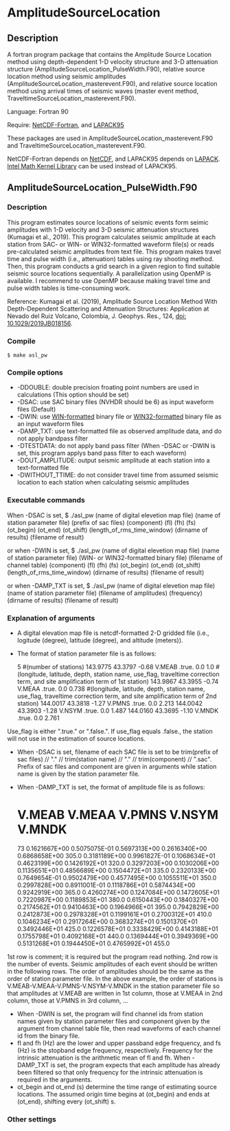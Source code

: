 # AmplitudeSourceLocation

## Description
A fortran program package that contains the Amplitude Source Location method using depth-dependent
1-D velocity structure and 3-D attenuation structure (AmplitudeSourceLocation_PulseWidth.F90), relative source location method
using seismic amplitudes (AmplitudeSourceLocation_masterevent.F90), and relative source location method using arrival times of
seismic waves (master event method, TraveltimeSourceLocation_masterevent.F90).

Language: Fortran 90

Require: [NetCDF-Fortran](https://www.unidata.ucar.edu/software/netcdf/docs-fortran/index.html "NetCDF-Fortran"),
and [LAPACK95](http://www.netlib.org/lapack95/ "LAPACK95")

These packages are used in AmplitudeSourceLocation_masterevent.F90 and TraveltimeSourceLocation_masterevent.F90.

NetCDF-Fortran depends on [NetCDF](https://www.unidata.ucar.edu/software/netcdf/),
and LAPACK95 depends on [LAPACK](http://www.netlib.org/lapack/). [Intel Math Kernel Library](https://software.intel.com/mkl) can
be used instead of LAPACK95.

## AmplitudeSourceLocation_PulseWidth.F90
### Description
This program estimates source locations of seismic events form seimic amplitudes with 1-D velocity and 3-D seismic attenuation structures
(Kumagai et al., 2019). This program calculates seismic amplitude at each station from SAC- or WIN- or WIN32-formatted waveform file(s) or reads pre-calculated
seismic amplitudes from text file. This program makes travel time and pulse width (i.e., attenuation) tables using ray shooting method. Then, this program conducts
a grid search in a given region to find suitable seismic source locations sequentially. A parallelization using OpenMP is available. I recommend to use OpenMP because
making travel time and pulse width tables is time-consuming work.

Reference: Kumagai et al. (2019), Amplitude Source Location Method With Depth-Dependent Scattering and Attenuation Structures: Application at Nevado del Ruiz Volcano, Colombia, J. Geophys. Res., 124, [doi: 10.1029/2019JB018156](https://doi.org/10.1029/2019JB018156).

### Compile
    $ make asl_pw

### Compile options
- -DDOUBLE: double precision froating point numbers are used in calculations (This option should be set)
- -DSAC: use SAC binary files (NVHDR should be 6) as input waveform files (Default)
- -DWIN: use [WIN-formatted](http://wwweic.eri.u-tokyo.ac.jp/WIN/man.en/winformat.html) binary file or
             [WIN32-formatted](https://www.hinet.bosai.go.jp/faq/?LANG=en#Q09) binary file as an input waveform files
- -DAMP_TXT: use text-formatted file as observed amplitude data, and do not apply bandpass filter
- -DTESTDATA: do not apply band pass filter (When -DSAC or -DWIN is set, this program applys band pass filter to each waveform)
- -DOUT_AMPLITUDE: output seismic amplitude at each station into a text-formatted file
- -DWITHOUT_TTIME: do not consider travel time from assumed seismic location to each station when calculating seismic amplitudes

### Executable commands
When -DSAC is set,
    $ ./asl_pw (name of digital elevetion map file) (name of station parameter file) (prefix of sac files) (component) (fl) (fh) (fs) (ot_begin) (ot_end) (ot_shift) (length_of_rms_time_window) (dirname of results) (filename of result)

or when -DWIN is set,
    $ ./asl_pw (name of digital elevetion map file) (name of station parameter file) (WIN- or WIN32-formatted binary file) (filename of channel table) (component) (fl) (fh) (fs) (ot_begin) (ot_end) (ot_shift) (length_of_rms_time_window) (dirname of results) (filename of result)

or when -DAMP_TXT is set,
    $ ./asl_pw (name of digital elevetion map file) (name of station parameter file) (filename of amplitudes) (frequency) (dirname of results) (filename of result)

### Explanation of arguments
- A digital elevation map file is netcdf-formatted 2-D gridded file (i.e., logitude (degree), latitude (degree), and altitude (meters)).
- The format of station parameter file is as follows:
 
    5                                                #(number of stations)
    143.9775 43.3797  -0.68 V.MEAB .true. 0.0 1.0    #(longitude, latitude, depth, station name, use_flag, traveltime correction term, and site amplification term of 1st station)
    143.9867 43.3955  -0.74 V.MEAA .true. 0.0 0.738  #(longitude, latitude, depth, station name, use_flag, traveltime correction term, and site amplification term of 2nd station)
    144.0017 43.3818  -1.27 V.PMNS .true. 0.0 2.213 
    144.0042 43.3903  -1.28 V.NSYM .true. 0.0 1.487
    144.0160 43.3695  -1.10 V.MNDK .true. 0.0 2.761

Use_flag is either ".true." or ".false.". If use_flag equals .false., the station will not use in the estimation of source locations.
- When -DSAC is set, filename of each SAC file is set to be trim(prefix of sac files) // "." // trim(station name) // "." // trim(component) // ".sac". Prefix of sac files and component are given in arguments while station name is given by the station parameter file.
- When -DAMP_TXT is set, the format of amplitude file is as follows:

    # V.MEAB V.MEAA V.PMNS V.NSYM V.MNDK
    73
    0.1621667E+00   0.5075075E-01   0.5697313E+00   0.2616340E+00   0.6868658E+00 305.0
    0.3181189E+00   0.9961827E-01   0.1068634E+01   0.4623199E+00   0.1426192E+01 320.0
    0.3297203E+00   0.1030206E+00   0.1135651E+01   0.4856689E+00   0.1504472E+01 335.0
    0.2320133E+00   0.7649654E-01   0.9502479E+00   0.4577495E+00   0.1055511E+01 350.0
    0.2997828E+00   0.8911001E-01   0.1118786E+01   0.5874434E+00   0.9242919E+00 365.0
    0.4260274E+00   0.1247084E+00   0.1472605E+01   0.7220987E+00   0.1189853E+01 380.0
    0.6150443E+00   0.1840327E+00   0.2174562E+01   0.9410463E+00   0.1964966E+01 395.0
    0.7942829E+00   0.2412873E+00   0.2978328E+01   0.1199161E+01   0.2700312E+01 410.0
    0.1046234E+01   0.2917264E+00   0.3683274E+01   0.1501370E+01   0.3492446E+01 425.0
    0.1226578E+01   0.3338429E+00   0.4143188E+01   0.1755798E+01   0.4092168E+01 440.0
    0.1369444E+01   0.3949369E+00   0.5131268E+01   0.1944450E+01   0.4765992E+01 455.0
    
1st row is comment; it is required but the program read nothing. 2nd row is the number of events. Seismic amplitudes of each event should be written in the following rows. The order of amplitudes should be the same as the order of station parameter file. In the above example, the order of stations is V.MEAB-V.MEAA-V.PMNS-V.NSYM-V.MNDK in the station parameter file so that amplitudes at V.MEAB are written in 1st column, those at V.MEAA in 2nd column, those at V.PMNS in 3rd column, ...
- When -DWIN is set, the program will find channel ids from station names given by station parameter files and component given by the argument from channel table file, then read waveforms of each channel id from the binary file.
- fl and fh (Hz) are the lower and upper passband edge frequency, and fs (Hz) is the stopband edge frequency, respectively. Frequency for the intrinsic attenuation is the arithmetic mean of fl and fh. When -DAMP_TXT is set, the program expects that each amplitude has already been filtered so that only frequency for the intrinsic attenuation is required in the arguments.
- ot_begin and ot_end (s) determine the time range of estimating source locations. The assumed origin time begins at (ot_begin) and ends at (ot_end), shifting every (ot_shift) s. 
### Other settings


<!--
## Search parameters
Almost all the parameters are hard coded in AmplitudeSourceLocation_PulseWidth.F90 except velocity and attenuation
structure in set_velocity_model.F90.

All the stations used in this analysis should be within the search range, because the ray tracing will be stopped when the ray
reaches to the border of the search range.

## Compile
    $ make asl_pw

To use WIN-format file as an input waveform, set -DWIN at $DEFS in Makefile.

## Usage
If sac-formatted waveform files are used,

    $ ./asl_pw sacfile_index dem_grdfile ot_begin(sec) ot_end(sec) ot_shift(sec) rms_time_window(sec) resultdir result_file_name(txt)

or

    $ ./asl_pw winfile win_chfile dem_grdfile ot_begin(sec) ot_end(sec) ot_shift(sec) rms_time_window(sec) resultdir result_file_name(txt)

when win-formatted file are used. "ot_begin" and "ot_end" are the time in second measured from the beginning of the waveforms.
These two variables define the search range in time dimension.

In case of sac files, filenames are generated as trim(sacfile_index) // trim(station_name) // trim(sacfile_extension).
To use win file as the input waveform file, give channel ids to st_winch in AmplitudeSourceLocation_PulseWidth.F90.

Many netcdf-format grdfiles are generated in resultdir. These files give three slices (horizontal, longitudinal and latitudinal)
of residual distribution in each assumed origin time. The perl script "plot_min_err.pl" plots them.

## Parallelization
I have parallelized where travel time and pulse width table are made by using OpenMP. If homogeneous velocity
and attenuation structures are adopted, calculation time seems to be reasonably small even if no parallelization,
however, I recommend to use OpenMP when 1D velocity structure is adopted. In this program, I have adopted grid search with ray
shooting as ray tracing method, so making travel time table is time-consuming work.

Grid search section to find minimum residual is also parallelized using OpenMP.

# AmplitudeSourceLocation_masterevent
## Description
Relative location estimation using seismic amplitude.

Input files format: txt files except topography file (netcdf format)

Language: Fortran 90

Require: Lapack (dgels, dgetrf, dgetri), netcdf-fortran

## Compile
    $ make asl_masterevent

## Usage
    $ ./asl_masterevent (dem_grdfile) (station_param_file) (masterevent_param_file) (subevent_param_file) (result_file)

### station_param_file
example:

    5                                  #(number of stations)
    143.9775 43.3797  -0.68 V.MEAB 0.0 #(longitude, latitude, depth, and traveltime correction of 1st station)
    143.9867 43.3955  -0.74 V.MEAA 0.0 #(longitude, latitude, depth, and traveltime correction of 2nd station)
    144.0017 43.3818  -1.27 V.PMNS 0.0
    144.0042 43.3903  -1.28 V.NSYM 0.0
    144.0160 43.3695  -1.10 V.MNDK 0.0

The program reads 1st column of 1st row, and initial three columns of 2nd, 3rd, ... rows, and station names shown in 4th column of the example are not required when the text-formatted subevent amplitude data file is used as an input. If win-formatted (set -DWIN) or sac-formmated (set -DSAC) waveform files are used, the 4th and 5th columns are required.

### masterevent_param_file
example:

    # V.MEAB V.MEAA V.PMNS V.NSYM V.MNDK 
    144.0040 43.3750 0.20
    0.1621667E+00   0.5075075E-01   0.5697313E+00   0.2616340E+00   0.6868658E+00 305.0

1st row is a comment row. The row is required but the program read nothing from it. 2nd row is the location (longitude, latitude, and depth) of the reference event. 3rd row is the observed amplitudes of the reference event at stations. The order of the colomn must be the same as the order in the station_param_file. In this example, I use five stations, and 6th column is a comment. The program does not read 6th (in this case) column.

### subevent_param_file (text-formatted)
example:

    # V.MEAB V.MEAA V.PMNS V.NSYM V.MNDK
    73
    0.1621667E+00   0.5075075E-01   0.5697313E+00   0.2616340E+00   0.6868658E+00 305.0
    0.3181189E+00   0.9961827E-01   0.1068634E+01   0.4623199E+00   0.1426192E+01 320.0
    0.3297203E+00   0.1030206E+00   0.1135651E+01   0.4856689E+00   0.1504472E+01 335.0
    0.2320133E+00   0.7649654E-01   0.9502479E+00   0.4577495E+00   0.1055511E+01 350.0
    0.2997828E+00   0.8911001E-01   0.1118786E+01   0.5874434E+00   0.9242919E+00 365.0
    0.4260274E+00   0.1247084E+00   0.1472605E+01   0.7220987E+00   0.1189853E+01 380.0
    0.6150443E+00   0.1840327E+00   0.2174562E+01   0.9410463E+00   0.1964966E+01 395.0
    0.7942829E+00   0.2412873E+00   0.2978328E+01   0.1199161E+01   0.2700312E+01 410.0
    0.1046234E+01   0.2917264E+00   0.3683274E+01   0.1501370E+01   0.3492446E+01 425.0
    0.1226578E+01   0.3338429E+00   0.4143188E+01   0.1755798E+01   0.4092168E+01 440.0
    0.1369444E+01   0.3949369E+00   0.5131268E+01   0.1944450E+01   0.4765992E+01 455.0

1st row is a comment raw. Same as the masterevent_param_file, this row is required. 2nd row is the number of subevents. 3rd, 4th, 5th, ..., row is the observed amplitudes of each subevent. Same as the masterevent_param_file, the order of the amplitudes musbe the same as the order in the station_param_file. 6th (in this case) row is a comment.

If AMP_TXT is defined when you compile AmplitudeSourceLocation_Pulsewidth.F90, the program outputs observed amplitude at each station as a txt file so that you can make the masterevent_param_file and subevent_param_file by editing it. Note that each observed amplitude made by AmplitudeSourceLocation_Pulsewidth.F90 depends on the location of each event so that if the estimated location by AmplitudeSourceLocation_Pulsewidth.F90 is not appropriate, the text file made by the program would not be appropriate. Consider defining WITHOUT_TTIME when compile the program and taking a long time window for calculating RMS amplitude to neglect the effect of travel time. 

# TraveltimeSourceLocation_masterevent
## Description
Relative location estimation using either P- or S-wave arrival times.

Input files format: txt files except topography file (netcdf format)

Language: Fortran 90

Require: Lapack (dgels, dgetrf, dgetri), netcdf-fortran

## Compile
    $ make ttime_masterevent

## Usage
    $ ./ttime_masterevent (dem_grdfile) (station_param_file) (masterevent_param_file) (subevent_param_file) (result_file)

The formats of input files are the same as AmplitudeSourceLocation_masterevent.F90 except arrival times of P- or S-waves. Please check set_velocity_model.F90 to make observation and velocity model consistent with each other.

## License
MIT License except m_util.f90, m_win.f90, m_winch.f90 written by Takuto Maeda, calc_bpf_order.f90, calc_bpf_coef.f90, tandem1.f90 taken from Saito (1978).

### References
Kumagai et al., Amplitude Source Location Method With Depth-dependent Scattering and Attenuation Structures:
Application at Nevado del Ruiz Volcano, Colombia, JGR, 2019, doi: 10.1029/2019JB018156.

Saito, An automatic design algorithm for band selective recursive digital filters, Geophysical Prospecting (Butsuri Tanko), 31(4), 240-263, 1978. (In Japanese)

### Acknowledgments
I utilize a part of fwin source code written by Takuto Maeda (https://github.com/tktmyd/fwin).
Also, this project takes advantage of netCDF software developed by UCAR/Unidata (http://doi.org/10.5065/D6H70CW6).

I appreciate their efforts.

-->
